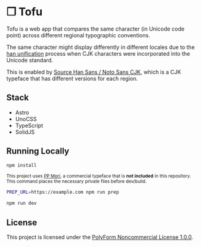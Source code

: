 # ❒ Tofu

Tofu is a web app that compares the same character (in Unicode code point) across different regional typographic conventions.

The same character might display differently in different locales due to the [han unification](https://www.unicode.org/versions/Unicode1.0.0/V2ch02.pdf) process when CJK characters were incorporated into the Unicode standard.

This is enabled by [Source Han Sans / Noto Sans CJK](https://github.com/adobe-fonts/source-han-sans), which is a CJK typeface that has different versions for each region.

## Stack

- Astro
- UnoCSS
- TypeScript
- SolidJS

## Running Locally

```bash
npm install
```

<sub>This project uses [PP Mori](https://pangrampangram.com/products/mori), a commercial typeface that is **not included** in this repository. This command places the necessary private files before dev/build.</sub>

```bash
PREP_URL=https://example.com npm run prep
```

```bash
npm run dev
```

## License

This project is licensed under the [PolyForm Noncommercial License 1.0.0](LICENSE).
